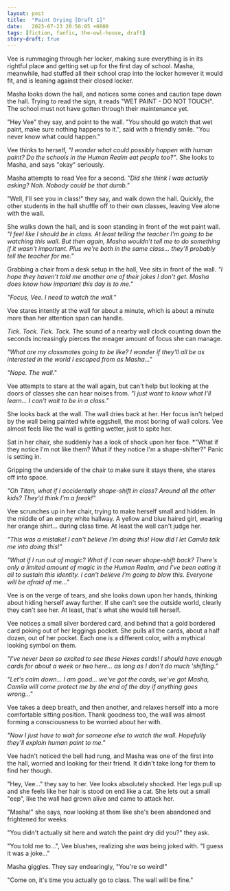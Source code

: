 ```yaml
---
layout: post
title:  "Paint Drying [Draft 1]"
date:   2023-07-23 20:56:05 +0800
tags: [fiction, fanfic, the-owl-house, draft]
story-draft: true
---
```


Vee is rummaging through her locker, making sure everything is in its rightful place and getting set up for the first day of school. Masha, meanwhile, had stuffed all their school crap into the locker however it would fit, and is leaning against their closed locker.

Masha looks down the hall, and notices some cones and caution tape down the hall. Trying to read the sign, it reads "WET PAINT - DO NOT TOUCH". The school must not have gotten through their maintenance yet.

"Hey Vee" they say, and point to the wall. "You should go watch that wet paint, make sure nothing happens to it.", said with a friendly smile. "You never know what could happen."

Vee thinks to herself, *"I wonder what could possibly happen with human paint? Do the schools in the Human Realm eat people too?"*. She looks to Masha, and says "okay" seriously.

Masha attempts to read Vee for a second. *"Did she think I was actually asking? Nah. Nobody could be that dumb."*

"Well, I'll see you in class!" they say, and walk down the hall. Quickly, the other students in the hall shuffle off to their own classes, leaving Vee alone with the wall.

She walks down the hall, and is soon standing in front of the wet paint wall. *"I feel like I should be in class. At least telling the teacher I'm going to be watching this wall. But then again, Masha wouldn't tell me to do something if it wasn't important. Plus we're both in the same class... they'll probably tell the teacher for me."*

Grabbing a chair from a desk setup in the hall, Vee sits in front of the wall. *"I hope they haven't told me another one of their jokes I don't get. Masha does know how important this day is to me."*

*"Focus, Vee. I need to watch the wall."*

Vee stares intently at the wall for about a minute, which is about a minute more than her attention span can handle.

*Tick. Tock. Tick. Tock.* The sound of a nearby wall clock counting down the seconds increasingly pierces the meager amount of focus she can manage.

*"What are my classmates going to be like? I wonder if they'll all be as interested in the world I escaped from as Masha..."*

*"Nope. The wall."*

Vee attempts to stare at the wall again, but can't help but looking at the doors of classes she can hear noises from. *"I just want to know what I'll learn... I can't wait to be in a class."*

She looks back at the wall. The wall dries back at her. Her focus isn't helped by the wall being painted white eggshell, the most boring of wall colors. Vee almost feels like the wall is getting wetter, just to spite her.

Sat in her chair, she suddenly has a look of shock upon her face. *"What if they notice I'm not like them? What if they notice I'm a shape-shifter?" Panic is setting in.

Gripping the underside of the chair to make sure it stays there, she stares off into space.

*"Oh Titan, what if I accidentally shape-shift in class? Around all the other kids? They'd think I'm a freak!"*

Vee scrunches up in her chair, trying to make herself small and hidden. In the middle of an empty white hallway. A yellow and blue haired girl, wearing her orange shirt... during class time. At least the wall can't judge her.

*"This was a mistake! I can't believe I'm doing this! How did I let Camila talk me into doing this!"*

*"What if I run out of magic? What if I can never shape-shift back? There's only a limited amount of magic in the Human Realm, and I've been eating it all to sustain this identity. I can't believe I'm going to blow this. Everyone will be afraid of me..."*

Vee is on the verge of tears, and she looks down upon her hands, thinking about hiding herself away further. If she can't see the outside world, clearly they can't see her. At least, that's what she would tell herself.

Vee notices a small silver bordered card, and behind that a gold bordered card poking out of her leggings pocket. She pulls all the cards, about a half dozen, out of her pocket. Each one is a different color, with a mythical looking symbol on them.

*"I've never been so excited to see these Hexes cards! I should have enough cards for about a week or two here... as long as I don't do much 'shifting."*

*"Let's calm down... I am good... we've got the cards, we've got Masha, Camila will come protect me by the end of the day if anything goes wrong..."*

Vee takes a deep breath, and then another, and relaxes herself into a more comfortable sitting position. Thank goodness too, the wall was almost forming a consciousness to be worried about her with.

*"Now I just have to wait for someone else to watch the wall. Hopefully they'll explain human paint to me."*

Vee hadn't noticed the bell had rung, and Masha was one of the first into the hall, worried and looking for their friend. It didn't take long for them to find her though.

"Hey, Vee..." they say to her. Vee looks absolutely shocked. Her legs pull up and she feels like her hair is stood on end like a cat. She lets out a small "eep", like the wall had grown alive and came to attack her.

"Masha!" she says, now looking at them like she's been abandoned and frightened for weeks.

"You didn't actually sit here and watch the paint dry did you?" they ask.

"You told me to...", Vee blushes, realizing she *was* being joked with. "I guess it was a joke..."

Masha giggles. They say endearingly, "You're so weird!"

"Come on, it's time you actually go to class. The wall will be fine."